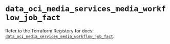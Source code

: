 # `data_oci_media_services_media_workflow_job_fact`

Refer to the Terraform Registory for docs: [`data_oci_media_services_media_workflow_job_fact`](https://registry.terraform.io/providers/oracle/oci/6.18.0/docs/data-sources/media_services_media_workflow_job_fact).

